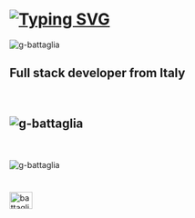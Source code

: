 # [![Typing SVG](https://readme-typing-svg.herokuapp.com?font=Fira+Code&pause=1000&width=435&lines=Hi+%F0%9F%91%8B%2C+I'm+Giacomo+Battaglia)](https://git.io/typing-svg)

 <img src="https://komarev.com/ghpvc/?username=g-battaglia&label=Profile%20views&color=0e75b6&style=flat" alt="g-battaglia" />

<br>

## Full stack developer from Italy

<br>

## <p align="left" ><img src="https://github-readme-stats.vercel.app/api/top-langs?username=g-battaglia&show_icons=true&locale=en&layout=compact&theme=tokyonight" alt="g-battaglia" /></p>
<br>
<p align="left" ><img src="https://github-readme-stats.vercel.app/api?username=g-battaglia&show_icons=true&locale=en&theme=tokyonight" alt="g-battaglia" /></p>

# <p align="left">
<a href="https://linkedin.com/in/battaglia-giacomo" target="blank"><img align="center" src="https://raw.githubusercontent.com/rahuldkjain/github-profile-readme-generator/master/src/images/icons/Social/linked-in-alt.svg" alt="battaglia-giacomo" height="30" width="40" /></a>
</p>